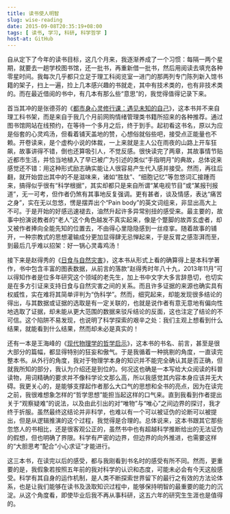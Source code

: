 ```yaml
---
title: 读书使人明智
slug: wise-reading
date: 2015-09-08T20:35:19+08:00
tags: [ 读书, 学习, 科研, 科学哲学 ]
host-at: GitHub
---
```

自从定下了今年的读书目标，这几个月来，我逐渐养成了一个习惯：每隔一两个星期，就要去一趟学校图书馆，还一批书，再重新借一批书，然后用阅读去填充各种零星时间。我每次几乎都只立足于理工科阅览室一进门的那两列专门陈列新入馆书籍的架子，扫上一遍，捡上几本感兴趣的书就走，其中有技术类的，也有非技术类的。而在最近借阅的书中，有几本有那么些“意思”的，我觉得值得记录下来。

首当其冲的是张德芬的《[都市身心灵修行课：遇见未知的自己][book-1]》，这本书并不来自理工科书架，而是来自于我几个月前网购情绪管理类书籍所招来的各种推荐。通过图书馆网站在线预约，在等待一个多月之后，终于到手。起初看这书名，原以为应是俗套的心灵鸡汤，但看着铺天盖地的赞，心想俗就俗些吧，接受点正能量也不赖。开卷读来，是个虚构小说的体裁，一上来就是主人公在雨夜的山路上开车狂飙，故事讲得不错，倒也还算吸引人，不觉反感。很快读完了两章，其故事情节贴近都市生活，并恰当地植入了早已被广为引述的类似“手指明月”的典故，总体说来感觉还不错：用这种形式励志确实能让人很容易产生代入感并接受。然而，再往后翻，就开始尝出其中的不是滋味来，诸如“胜肽”、“细胞记忆”等忽悠词汇接踵而来，搞得似乎很有“科学根据”，其实却都只是来自所谓“某电视节目”或“某报刊报道”，无一可考，但作者仍煞有其事地反复强调。更有甚者，谈及情感，表达“痛苦之身”，实在无以忽悠，愣是摆弄出个“Pain body”的英文词组来，非显出高大上不可。于是开始的好感迅速褪去，油然升起许多异常别扭的感受来。最主要的，故事中扮演说教者的“老人”这个角色越发不真实起来，像是个蹩脚的故弄玄虚者，却又被作者捧向全能先知的位置去，不由得心里隐隐感到一丝痉挛。随着故事的铺开，一种宗教式的思想灌输成分更加显得肆无忌惮起来，于是反胃之感澎湃而至，到最后几乎难以招架：好一锅心灵毒鸡汤！

接下来是赵得秀的《[日食与自然灾害][book-2]》，这本书从形式上看的确算得上是本科学著作，书中包含丰富的图表数据，从前言的落款“赵得秀时年八十九，2013年11月”可以得知作者是位多年研究这个领域的老先生，加上书中文字大多言辞恳切，也切实是在多方引证来支持日食与自然灾害之间的关系。而且许多证据的来源也确实具有权威性，实在难将其简单评判为“伪科学”。然而，细究起来，却能发现很多结论的得出，与其数据或证据的选取是有一定关联的，也就是说作者有意无意地有偏向性地选取了证据，却未能从更大范围的数据来驳斥结论的反面，这也注定了结论的不可信。这个陷阱不易发现，也说明了科学探索的艰辛之处：我们主观上想看到什么结果，就能看到什么结果，然而却未必是真实的！

还有一本是王海峰的《[现代物理学的哲学启示][book-3]》，这本书的书名、前言，甚至是很大部分的篇幅，都显得特别的狂妄和傲气。于是我循着一种挑剔的角度，一直读完整本书。从外行的角度，我对于物理学本身的知识并不能完全确认其是否正确，但就我所知的部分，我认为介绍还是到位的。何况这也确是一本写给大众阅读的科普读物，用词精确的要求并不像科学论文那么高，所以我感觉其内容本身应该并无大碍。我更关心的，是能够支撑起作者那么大口气的思想和全书的亮点，因为在读完之前，我很难想象怎样的“哲学思想”能担当起这样的口气来。直到我看到作者提出关于“观察疑难”的说法，以及由此引出的对“唯物”与“唯心”之间边界的探讨，我才终于折服。虽然最终这结论并非科学，也难以有一个可以被证伪的论断可以被提出，但是从逻辑推演的这个过程，我觉得是合理的。总体说来，这本书跟其它那些忽悠人的书相比，还是很客观公正的，虽然书中也有超越科学推断给出的无法证伪的假想，但也明确了界限。科学有严密的边界，但边界的向外推进，也需要这样的“大胆思考”配合“小心求证”才能进行。 

这三本书，在读完以后的感受，都与我刚看到书名时的感受有所不同。然而，更重要的是，我假象若按照五年前的我对科学的认识和态度，可能未必会有今天这般感受。科学有其自身的运作机制，是人类不断探索世界留下的最行之有效的方法论体系，也是让我们能够在读书及汲取知识过程中，能够保持明智的最重要的能力的沉淀。从这个角度看，即使毕业后我不再从事科研，这五六年的研究生生涯也是值得的。

[book-1]: http://book.douban.com/subject/19955069/
[book-2]: http://book.douban.com/subject/26595299/
[book-3]: http://book.douban.com/subject/26595293/
